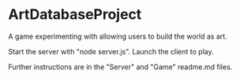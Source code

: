 # ArtDatabaseProject
A game experimenting with allowing users to build the world as art.

Start the server with "node server.js".
Launch the client to play.

Further instructions are in the "Server" and "Game" readme.md files.